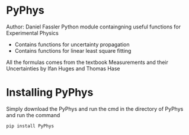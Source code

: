 # PyPhys

Author: Daniel Fassler
Python module containgning useful functions for Experimental Physics
- Contains functions for uncertainty propagation
- Contains functions for linear least square fitting

All the formulas comes from the textbook Measurements and their Uncertainties by Ifan Huges and Thomas Hase

# Installing PyPhys
Simply download the PyPhys and run the cmd in the directory of PyPhys and run the command 
```
pip install PyPhys
```
